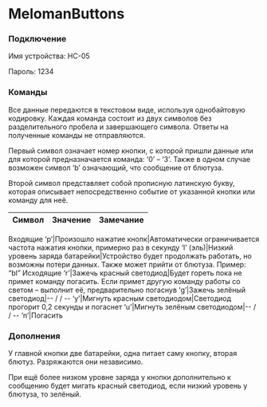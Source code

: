 # MelomanButtons
### Подключение
Имя устройства: HC-05

Пароль: 1234
### Команды

Все данные передаются в текстовом виде, используя однобайтовую кодировку. Каждая команда состоит из двух символов без разделительного пробела и завершающего символа. Ответы на полученные команды не отправляются. 

Первый символ означает номер кнопки, с которой пришли данные или для которой предназначается команда: ‘0’ – ‘3’. Также в одном случае возможен символ ‘b’ означающий, что сообщение от блютуза.

Второй символ представляет собой прописную латинскую букву, которая описывает непосредственно событие от указанной кнопки или команду для неё.

Символ|Значение|Замечание
------|--------|---------
Входящие
‘p’|Произошло нажатие кнопк|Автоматически ограничивается частота нажатия кнопки, примерно раз в секунду
‘l’ (эль)|Низкий уровень заряда батарейки|Устройство будет продолжать работать, но возможны потери данных. Также может прийти от блютуза. Пример: “bl”
Исходящие
‘r’|Зажечь красный светодиод|Будет гореть пока не примет команду погасить. Если примет другую команду работы со светом – выполнит её, предварительно погаснув
‘g’|Зажечь зелёный светодиод|-- / / --
‘y’|Мигнуть красным светодиодом|Светодиод прогорит 0,2 секунды и погаснет
‘u’|Мигнуть зелёным светодиодом|-- / / --
‘n’|Погасить	
### Дополнения
У главной кнопки две батарейки, одна питает саму кнопку, вторая блютуз. Разряжаются они независимо. 

При ещё более низком уровне заряда у кнопки дополнительно к сообщению будет мигать красный светодиод, если низкий уровень у блютуза, то зелёный.
